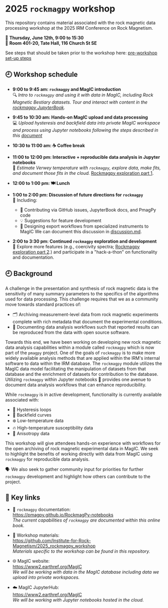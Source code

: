 # 2025 `rockmagpy` workshop
This repository contains material associated with the rock magnetic data processing workshop at the 2025 IRM Conference on Rock Magnetism.

📅 **Thursday, June 12th, 9:00 to 15:30**  
📍 **Room 401-20, Tate Hall, 116 Church St SE**

See steps that should be taken prior to the workshop here:
[pre-workshop set-up steps](https://github.com/Institute-for-Rock-Magnetism/2025_rockmagpy_workshop/blob/main/0_pre-workshop_prep/README.md)

## 🕘 Workshop schedule

- **9:00 to 9:45 am: `rockmagpy` and MagIC introduction**  
  🔍 *Intro to `rockmagpy` and using it with data in MagIC, including Rock Magnetic Bestiary datasets. Tour and interact with content in the [rockmagpy JupyterBook](https://pmagpy.github.io/RockmagPy-notebooks).*

- **9:45 to 10:30 am: Hands-on MagIC upload and data processing**  
  💻 *Upload hysteresis and backfield data into private MagIC workspace and process using Jupyter notebooks following the steps described in this [document](./2_MagIC_hysteresis/README.md)*

- **10:30 to 11:00 am: ☕ Coffee break**

- **11:00 to 12:00 pm: Interactive + reproducible data analysis in Jupyter notebooks**  
  🧪 *Estimate Verwey temperature with `rockmagpy`, explore data, make fits, and document those fits in the cloud.* [Rockmagpy exploration part 1](./3_rockmagpy_exploration/README.md).

- **12:00 to 1:00 pm: 🍽️ Lunch**

- **1:00 to 2:00 pm: Discussion of future directions for `rockmagpy`**  
  💬 Including:
  - 🐞 Contributing via GitHub issues, JupyterBook docs, and PmagPy code
  - 💡 Suggestions for feature development
  - 🔌 Designing export workflows from specialized instruments to MagIC
  We can document this discussion in [discussion.md](./4_rockmagpy_discussion/discussion.md).

- **2:00 to 3:30 pm: Continued `rockmagpy` exploration and development**  
  🚀 Explore more features (e.g., coercivity spectra; [Rockmagpy exploration part 2](./3_rockmagpy_exploration/README.md).) and participate in a "hack-a-thon" on functionality and documentation.

## 🕘 Background

A challenge in the presentation and synthesis of rock magnetic data is the sensitivity of many summary parameters to the specifics of the algorithms used for data processing. This challenge requires that we as a community move towards standard practices of:

- 🗂️ Archiving measurement-level data from rock magnetic experiments complete with rich metadata that document the experimental conditions.
- 📜 Documenting data analysis workflows such that reported results can be reproduced from the data with open source software.

Towards this end, we have been working on developing new rock magnetic data analysis capabilities within a module called `rockmagpy` which is now part of the `pmagpy` project. One of the goals of `rockmagpy` is to make more widely available analysis methods that are applied within the IRM's internal software to data within the IRM database. The `rockmagpy` module utilizes the MagIC data model facilitating the manipulation of datasets from that database and the enrichment of datasets for contribution to the database. Utilizing `rockmagpy` within Jupyter notebooks 📓 provides one avenue to document data analysis workflows that can enhance reproducibility.

While `rockmagpy` is in active development, functionality is currently available associated with:
- 🔄 Hysteresis loops  
- 🧲 Backfield curves  
- ❄️ Low-temperature data  
- 🔥 High-temperature susceptibility data  
- 🧮 Anisotropy data

This workshop will give attendees hands-on experience with workflows for the open archiving of rock magnetic experimental data in MagIC. We seek to highlight the benefits of working directly with data from MagIC using `rockmagpy` for reproducible data analysis.

🗣️ We also seek to gather community input for priorities for further `rockmagpy` development and highlight how others can contribute to the project.

## 🔗 Key links

- 📘 `rockmagpy` documentation:  
  https://pmagpy.github.io/RockmagPy-notebooks  
  *The current capabilities of `rockmagpy` are documented within this online book.*

- 🧰 Workshop materials:  
  https://github.com/Institute-for-Rock-Magnetism/2025_rockmagpy_workshop  
  *Materials specific to the workshop can be found in this repository.*

- 🌐 MagIC website:  
  https://www2.earthref.org/MagIC  
  *We will be working with data in the MagIC database including data we upload into private workspaces.*

- ☁️ MagIC JupyterHub:  
  https://www2.earthref.org/MagIC  
  *We will be working with Jupyter notebooks hosted in the cloud.*
